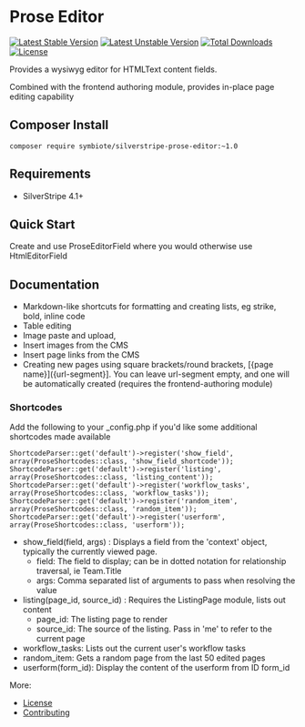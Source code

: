 # Prose Editor

[![Latest Stable Version](https://poser.pugx.org/symbiote/silverstripe-prose-editor/version.svg)](https://github.com/symbiote/silverstripe-prose-editor/releases)
[![Latest Unstable Version](https://poser.pugx.org/symbiote/silverstripe-prose-editor/v/unstable.svg)](https://packagist.org/packages/symbiote/silverstripe-prose-editor)
[![Total Downloads](https://poser.pugx.org/symbiote/silverstripe-prose-editor/downloads.svg)](https://packagist.org/packages/symbiote/silverstripe-prose-editor)
[![License](https://poser.pugx.org/symbiote/silverstripe-prose-editor/license.svg)](https://github.com/symbiote/silverstripe-prose-editor/blob/master/LICENSE.md)

Provides a wysiwyg editor for HTMLText content fields. 

Combined with the frontend authoring module, provides in-place page editing capability

## Composer Install

```
composer require symbiote/silverstripe-prose-editor:~1.0
```

## Requirements

* SilverStripe 4.1+


## Quick Start

Create and use ProseEditorField where you would otherwise use HtmlEditorField


## Documentation

* Markdown-like shortcuts for formatting and creating lists, eg strike, bold, inline code
* Table editing 
* Image paste and upload, 
* Insert images from the CMS
* Insert page links from the CMS
* Creating new pages using square brackets/round brackets, [{page name}]({url-segment}]. You can leave url-segment empty, and one will be automatically created (requires the frontend-authoring module)

### Shortcodes

Add the following to your _config.php if you'd like some additional shortcodes made available

```
ShortcodeParser::get('default')->register('show_field', array(ProseShortcodes::class, 'show_field_shortcode'));
ShortcodeParser::get('default')->register('listing', array(ProseShortcodes::class, 'listing_content'));
ShortcodeParser::get('default')->register('workflow_tasks', array(ProseShortcodes::class, 'workflow_tasks'));
ShortcodeParser::get('default')->register('random_item', array(ProseShortcodes::class, 'random_item'));
ShortcodeParser::get('default')->register('userform', array(ProseShortcodes::class, 'userform'));
```

* show_field(field, args) : Displays a field from the 'context' object, typically the currently viewed page. 
  * field: The field to display; can be in dotted notation for relationship traversal, ie Team.Title
  * args: Comma separated list of arguments to pass when resolving the value
* listing(page_id, source_id) : Requires the ListingPage module, lists out content
  * page_id: The listing page to render
  * source_id: The source of the listing. Pass in 'me' to refer to the current page
* workflow_tasks: Lists out the current user's workflow tasks
* random_item: Gets a random page from the last 50 edited pages 
* userform(form_id): Display the content of the userform from ID form_id

More:

* [License](LICENSE.md)
* [Contributing](CONTRIBUTING.md)
